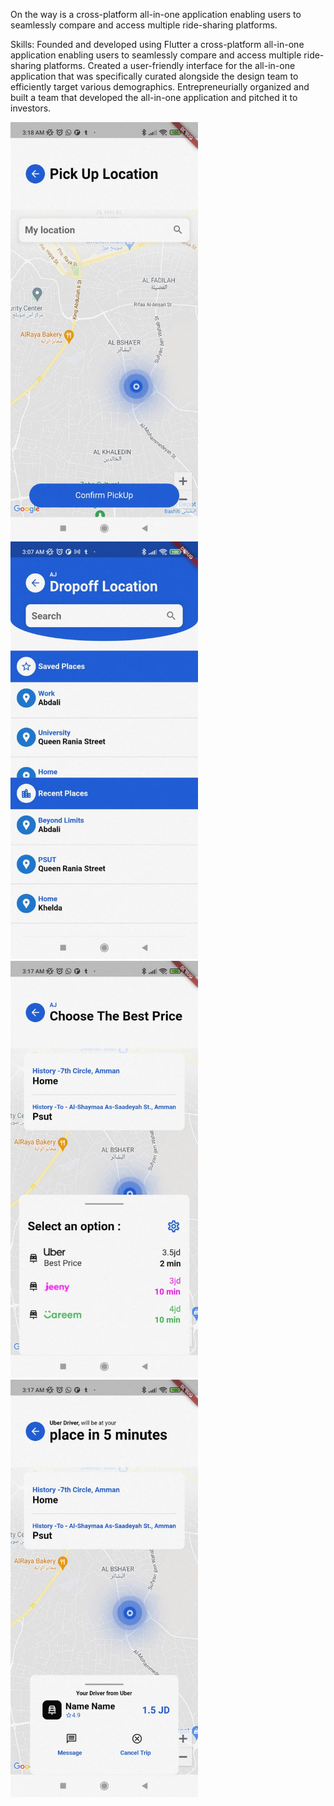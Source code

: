 On the way is a cross-platform all-in-one application enabling users to seamlessly compare and access multiple ride-sharing platforms.

Skills:
Founded and developed using Flutter a cross-platform all-in-one application enabling users to seamlessly compare and access multiple ride-sharing platforms.
Created a user-friendly interface for the all-in-one application that was specifically curated alongside the design team to efficiently target various demographics.
Entrepreneurially organized and built a team that developed the all-in-one application
and pitched it to investors.

<div>
  <img src="pictures/Ontheway1.jpg" alt="Ontheway1 Screenshot" width="300">
<img src="pictures/Ontheway2.jpg" alt="Ontheway2 Screenshot" width="300">
</div>

<div>
  <img src="pictures/Ontheway3.jpg" alt="Ontheway3 Screenshot" width="300">
<img src="pictures/Ontheway4.jpg" alt="Ontheway4 Screenshot" width="300">

</div>
